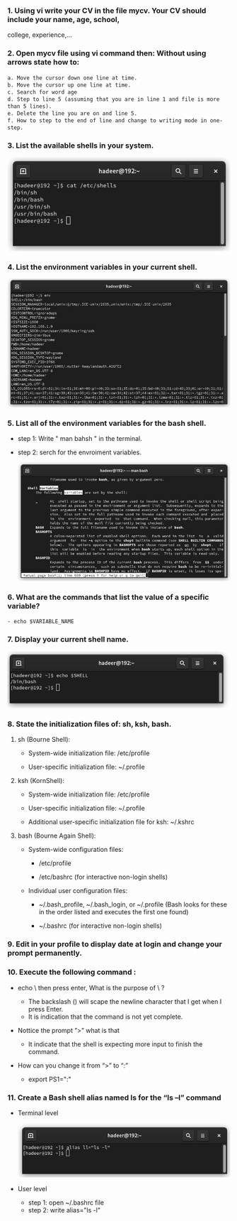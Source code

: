 ### 1. Using vi write your CV in the file mycv. Your CV should include your name, age, school,
college, experience,...


### 2. Open mycv file using vi command then: Without using arrows state how to:
	a. Move the cursor down one line at time.
	b. Move the cursor up one line at time.
	c. Search for word age
	d. Step to line 5 (assuming that you are in line 1 and file is more than 5 lines).
	e. Delete the line you are on and line 5.
	f. How to step to the end of line and change to writing mode in one-step.

### 3. List the available shells in your system.
   
![q3](q3)

### 4. List the environment variables in your current shell.
   
![q4](q4)

### 5. List all of the environment variables for the bash shell.
	
- step 1: Write " man bahsh " in the terminal.

- step 2: serch for the envroiment variables.
	
  ![q5](q5_3)
	
### 6. What are the commands that list the value of a specific variable?
	- echo $VARIABLE_NAME

### 7. Display your current shell name.
![q7](q7)

### 8. State the initialization files of: sh, ksh, bash.
1. sh (Bourne Shell):	
    - System-wide initialization file: /etc/profile

    - User-specific initialization file: ~/.profile

2. ksh (KornShell):
    - System-wide initialization file: /etc/profile

    - User-specific initialization file: ~/.profile

    - Additional user-specific initialization file for ksh: ~/.kshrc

3. bash (Bourne Again Shell):
    -  System-wide configuration files:
		- /etc/profile
	
		- /etc/bashrc (for interactive non-login shells)
	
    - Individual user configuration files:
		- ~/.bash_profile, ~/.bash_login, or ~/.profile 
		(Bash looks for these in the order listed and executes the first one found)
	
		- ~/.bashrc (for interactive non-login shells)

### 9. Edit in your profile to display date at login and change your prompt permanently.

### 10. Execute the following command :
-  echo \ then press enter, What is the purpose of \ ? 

	- The backslash (\) will scape the newline character that I get when I press Enter.
	- It is indication that the command is not yet complete.

- Nottice the prompt ”>” what is that
	- It indicate that the shell is expecting more input to finish the command.

- How can you change it from “>” to “:”
	- export PS1=":"

### 11. Create a Bash shell alias named ls for the “ls –l” command
- Terminal level
 
  ![q11](q11_terminal)
 
- User level
	- step 1: open ~/.bashrc file
	- step 2: write alias="ls -l"
	

